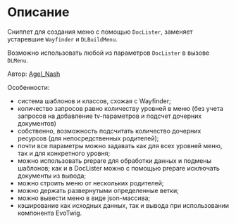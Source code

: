 # Описание

Сниппет для создания меню с помощью `DocLister`, заменяет устаревшие `Wayfinder` и `DLBuildMenu`.

Возможно использовать любой из параметров `DocLister` в вызове `DLMenu`.

Автор: [Agel_Nash](https://github.com/AgelxNash)

Особенности:

- система шаблонов и классов, схожая с Wayfinder;
- количество запросов равно количеству уровней в меню (без учета запросов на добавление tv-параметров и подсчет дочерних документов)
- собственно, возможность подсчитать количество дочерних ресурсов (для непосредственных родителей);
- почти все параметры можно задавать как для всех уровней меню, так и для конкретного уровня;
- можно использовать prepare для обработки данных и подмены шаблонов; как и в DocLister можно с помощью prepare исключать документы из вывода;
- можно строить меню от нескольких родителей;
- можно держать развернутыми определенные ветки;
- можно вывести меню в виде json-массива;
- кэширование как исходных данных, так и вывода при использовании компонента EvoTwig.
